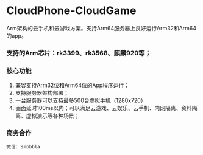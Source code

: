 # CloudPhone-CloudGame
Arm架构的云手机和云游戏方案。支持Arm64服务器上良好运行Arm32和Arm64的app。

### 支持的Arm芯片：rk3399、rk3568、麒麟920等；

### 核心功能
1. 兼容支持Arm32位和Arm64位的App程序运行；
2. 支持服务器架构部署；
3. 一台服务器可以支持最多500台虚拟手机（1280x720）
4. 画面延时100ms以内；可以满足云游戏、云娱乐、云手机、内网隔离、资料隔离、虚拟演示等各种场景；

### 商务合作
```
微信: smbbbla
```
